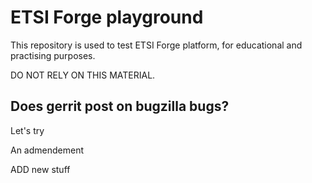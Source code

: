 # ETSI Forge playground

This repository  is used to test ETSI Forge platform, for educational and practising purposes.

DO NOT RELY ON THIS MATERIAL.

## Does gerrit post on bugzilla bugs?

Let's try


An admendement

ADD
new stuff
